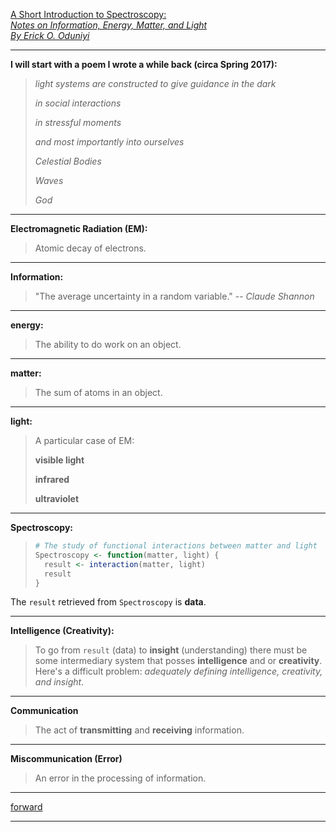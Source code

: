 [A Short Introduction to Spectroscopy:  
_Notes on Information, Energy, Matter, and Light_  
_By Erick O. Oduniyi_]()  

---
**I will start with a poem I wrote a while back (circa Spring 2017):**

> _light systems are constructed to give guidance in the dark_
>
> _in social interactions_
>
> _in stressful moments_
>
> _and most importantly into ourselves_
>
> _Celestial Bodies_
>
> _Waves_
>
> _God_
>

___
**Electromagnetic Radiation (EM):**
> Atomic decay of electrons.

---
**Information:**
> "The average uncertainty in a random variable."
> --  _Claude Shannon_

---
**energy:**
> The ability to do work on an object.

---
**matter:**
> The sum of atoms in an object.

---
**light:**
> A particular case of EM:
>
> **visible light**
>
> **infrared**
>
> **ultraviolet**


---
**Spectroscopy:**
> ```R
> # The study of functional interactions between matter and light
> Spectroscopy <- function(matter, light) {
>   result <- interaction(matter, light)
>   result
> }
> ```

The `result` retrieved from `Spectroscopy` is **data**.

---
**Intelligence (Creativity):**
> To go from `result` (data) to **insight** (understanding) there must be some intermediary system that posses **intelligence** and or **creativity**. Here's a difficult problem: _adequately defining intelligence, creativity, and insight_.


---
**Communication**
> The act of **transmitting** and **receiving** information.

---
**Miscommunication (Error)**
> An error in the processing of information.

---

[forward](weekly_reports.md)

---